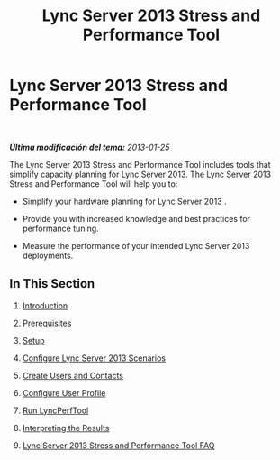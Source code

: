 ﻿---
title: Lync Server 2013 Stress and Performance Tool
TOCTitle: Lync Server 2013 Stress and Performance Tool
ms:assetid: dc03db19-d104-402e-9951-240681b3fb69
ms:mtpsurl: https://technet.microsoft.com/es-es/library/JJ945609(v=OCS.15)
ms:contentKeyID: 52061996
ms.date: 06/25/2014
mtps_version: v=OCS.15
ms.translationtype: HT
---

# Lync Server 2013 Stress and Performance Tool

 

_**Última modificación del tema:** 2013-01-25_

The Lync Server 2013 Stress and Performance Tool includes tools that simplify capacity planning for Lync Server 2013. The Lync Server 2013 Stress and Performance Tool will help you to:

  - Simplify your hardware planning for Lync Server 2013 .

  - Provide you with increased knowledge and best practices for performance tuning.

  - Measure the performance of your intended Lync Server 2013 deployments.

## In This Section

1.  [Introduction](introduction.md)

2.  [Prerequisites](prerequisites.md)

3.  [Setup](setup.md)

4.  [Configure Lync Server 2013 Scenarios](configure-lync-server-2013-scenarios.md)

5.  [Create Users and Contacts](create-users-and-contacts.md)

6.  [Configure User Profile](configure-user-profile.md)

7.  [Run LyncPerfTool](run-lyncperftool.md)

8.  [Interpreting the Results](interpreting-the-results.md)

9.  [Lync Server 2013 Stress and Performance Tool FAQ](lync-server-2013-stress-and-performance-tool-faq.md)

